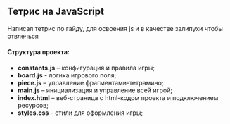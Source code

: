 ## Тетрис на JavaScript
Написал тетрис по гайду, для освоения js и в качестве залипухи чтобы отвлечься

#### Структура проекта:
- **constants.js** – конфигурация и правила игры;
- **board.js** - логика игрового поля;
- **piece.js** – управление фрагментами-тетрамино;
- **main.js** – инициализация и управление всей игрой;
- **index.html** – веб-страница с html-кодом проекта и подключением ресурсов;
- **styles.css** - стили для оформления игры;